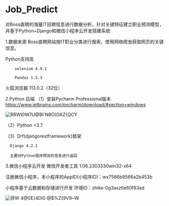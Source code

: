 # Job_Predict
对Boss直聘的海量IT招聘信息进行数据分析，针对关键特征建立职业预测模型，并基于Python+Django和微信小程序云开发搭建系统


1.数据来源
Boss直聘网站按IT职业分类进行搜索，使用网络爬虫获取网页的关键信息。

  Python支持库
  
        selenium 4.9.1
        
        Pandas 1.5.3
        
  火狐浏览器 113.0.2（32位）
 
2.Python 后端
  （1）安装Pycharm Professional版本 https://www.jetbrains.com/pycharm/download/#section=windows
  
  ![RRWI0W7U@BI`N8O(GKZ{QCY](https://github.com/MT-BOX/Job_Predict/assets/96871554/0be60060-5cb5-4168-8104-156e3f1cf911)
  
  （2）Python >3.7
  
  （3）Drf(djangorestframework)框架
  
      Django 4.2.1 
      
      主要对Python程序预测的信息进行返回
 
 3.微信小程序云开发
  微信开发者工具 1.06.2303330win32-x64
  
  注册微信小程序，本小程序的AppID(小程序ID)：wx7566b9566a2b453b
  
  小程序基于云数据和存储进行开发 环境ID：zhike-0g3asztle60f83ad
  
  ![@W 4@0E}4DI0 @$%Z{9V9~W](https://github.com/MT-BOX/Job_Predict/assets/96871554/4a6e908a-eceb-47bd-8f9f-319fdb981cef)

 
 

